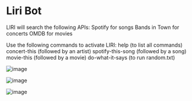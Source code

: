 # Liri Bot
 
LIRI will search the following APIs:
    Spotify for songs
    Bands in Town for concerts
    OMDB for movies

Use the following commands to activate LIRI:
    help (to list all commands)
    concert-this (followed by an artist)
    spotify-this-song (followed by a song)
    movie-this (followed by a movie)
    do-what-it-says (to run random.txt)

![image](https://user-images.githubusercontent.com/52723175/66260487-debae380-e784-11e9-9822-66a5442a265a.png)

![image](https://user-images.githubusercontent.com/52723175/66260482-d2368b00-e784-11e9-951d-2a2b009bd129.png)

![image](https://user-images.githubusercontent.com/52723175/66260472-b8954380-e784-11e9-85bd-a0a7fb968d02.png)
